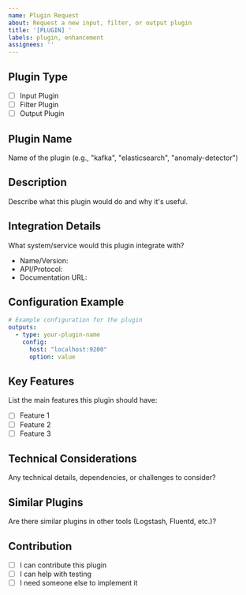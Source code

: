 ```yaml
---
name: Plugin Request
about: Request a new input, filter, or output plugin
title: '[PLUGIN] '
labels: plugin, enhancement
assignees: ''
---
```


## Plugin Type
- [ ] Input Plugin
- [ ] Filter Plugin
- [ ] Output Plugin

## Plugin Name
Name of the plugin (e.g., "kafka", "elasticsearch", "anomaly-detector")

## Description
Describe what this plugin would do and why it's useful.

## Integration Details
What system/service would this plugin integrate with?
- Name/Version:
- API/Protocol:
- Documentation URL:

## Configuration Example
```yaml
# Example configuration for the plugin
outputs:
  - type: your-plugin-name
    config:
      host: "localhost:9200"
      option: value
```

## Key Features
List the main features this plugin should have:
- [ ] Feature 1
- [ ] Feature 2
- [ ] Feature 3

## Technical Considerations
Any technical details, dependencies, or challenges to consider?

## Similar Plugins
Are there similar plugins in other tools (Logstash, Fluentd, etc.)?

## Contribution
- [ ] I can contribute this plugin
- [ ] I can help with testing
- [ ] I need someone else to implement it
